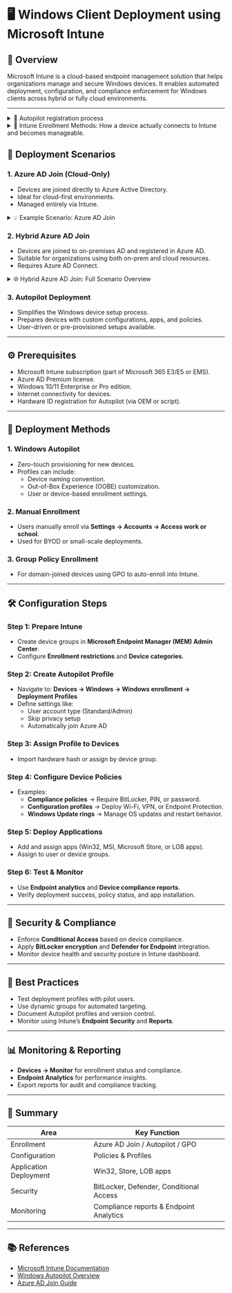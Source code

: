 # 🖥️ Windows Client Deployment using Microsoft Intune

## 📘 Overview
Microsoft Intune is a cloud-based endpoint management solution that helps organizations manage and secure Windows devices. It enables automated deployment, configuration, and compliance enforcement for Windows clients across hybrid or fully cloud environments.

---
<details> <summary>🧩 Autopilot registration process</summary>

Your company uses Microsoft Intune to manage Windows devices. After purchasing laptops, you can register them in Intune using **Windows Autopilot**. There are two trusted paths: **Vendor Upload** and **IT Admin Upload**.

---

## ✅ 1. Vendor Upload (OEM or Reseller)

**Best for:** Bulk purchases from authorized vendors like Dell, HP, Lenovo, etc.

### What You Provide
- **Tenant ID** (GUID format)
- **Tenant Domain** (e.g., `company.onmicrosoft.com`)

### What Vendor Does
- Extract hardware hashes from each device.
- Upload them to your Autopilot tenant via Microsoft’s OEM portal or Partner Center API.
- Optionally assign:
  - `Group Tag` (for profile targeting)
  - `Order ID`
  - `Assigned User`

> 📦 Devices arrive pre-registered and ready for Autopilot provisioning.

---

## 🛠 2. IT Admin Upload (Manual or Scripted)

**Best for:** Internal setup, lab devices, or when vendor upload isn’t available.

### Steps to Collect and Upload Hardware Hash

1. Boot the device into Windows.
2. Run PowerShell to extract the hardware hash:
   ```powershell
   md c:\HWID
   Set-Location c:\HWID
   Install-Script -Name Get-WindowsAutopilotInfo
   Get-WindowsAutopilotInfo -OutputFile AutopilotHWID.csv
</details>

<details>
  <summary>🧭 Intune Enrollment Methods: How a device actually connects to Intune and becomes manageable.</summary>

  So once the device is registered (via vendor or admin), it still needs to enroll into Intune. Microsoft Intune supports multiple ways to register and manage Windows devices, depending on your environment and goals.

  ### 🔐 Enrollment Options

  | Method                        | Best For                          | Trigger Type         |
  |------------------------------|-----------------------------------|----------------------|
  | **Windows Autopilot**        | New corporate devices             | Hardware hash upload |
  | **Azure AD Join + MDM Auto-enrollment** | Cloud-first environments         | Automatic            |
  | **Hybrid Azure AD Join + GPO** | On-prem AD + Intune              | Automatic via GPO    |
  | **Company Portal App**       | BYOD or manual enrollment         | User-initiated       |
  | **Provisioning Package (PPKG)** | Offline or bulk setup             | Admin-initiated      |
  | **Co-management (SCCM + Intune)** | Existing SCCM-managed devices     | Admin-initiated      |

  ### 🧩 Key Scenarios

  - **BYOD (Bring Your Own Device):**  
    Users install the **Company Portal app**, sign in with their work account, and manually enroll.

  - **Hybrid Azure AD Join + GPO:**  
    Devices joined to on-prem AD can be auto-enrolled into Intune using **Group Policy** and **Azure AD Connect**.

  - **Offline Provisioning:**  
    Use **PPKG files** created with Windows Configuration Designer to enroll devices without internet during setup.

  - **Co-management:**  
    Organizations using **SCCM** can enable co-management to gradually shift workloads to Intune.

</details>


## 🚀 Deployment Scenarios
### 1. **Azure AD Join (Cloud-Only)**
- Devices are joined directly to Azure Active Directory.
- Ideal for cloud-first environments.
- Managed entirely via Intune.

<details>
  <summary>💡 Example Scenario: Azure AD Join</summary>

  Imagine you're deploying **20 new laptops** using **Microsoft Intune Autopilot**. Here's how the process works:

  1. Upload hardware hashes into Intune Autopilot.
  2. When users log in for the first time, devices automatically:
     - ✅ Join Azure AD  
     - ✅ Enroll in Intune  
     - ✅ Install company policies and apps  
     - 🎉 Done!

  🔒 No need for on-premises Active Directory (AD) or a Virtual Private Network (VPN).

</details>

### 2. **Hybrid Azure AD Join**
- Devices are joined to on-premises AD and registered in Azure AD.
- Suitable for organizations using both on-prem and cloud resources.
- Requires Azure AD Connect.
<details>
  <summary>🌐 Hybrid Azure AD Join: Full Scenario Overview</summary>

  ### 💡 Real-World Setup

  Your company still has an on-premises Active Directory (AD) with servers, file shares, and Group Policies (GPOs).  
  You're also using Microsoft 365 and Intune for cloud management.

  **Environment Details:**
  - Domain Controller (on-prem): `corp.local`
  - Azure tenant: `company.onmicrosoft.com`
  - Azure AD Connect installed on-premises (syncs users and devices between AD ↔ Azure AD)
  - Devices are joined to the on-prem domain (classic domain join)

  ---

  ### ⚙️ Deployment Workflow

  1. **IT sets up the laptop manually or via imaging**
     - Joins it to the on-prem AD domain (`corp.local`)
     - Example:  
       ```
       Right-click This PC > Properties > Change settings > Domain: corp.local
       ```

  2. **Azure AD Connect syncs the device identity to Azure AD**
     - Azure AD now recognizes the device, though it's still managed by on-prem AD.

  3. **Auto-enrollment into Intune**
     - If GPO or MDM auto-enrollment is configured, the device registers with Intune.
     - Intune begins applying compliance and configuration policies.

  4. **User signs in**
     - Uses on-prem AD credentials (synced to Azure AD)
     - Device becomes a **Hybrid Azure AD Joined** device

  ---

  ### ✅ Final Result

  - ✅ Device is domain-joined (on-prem)
  - ✅ Registered in Azure AD (cloud)
  - ✅ Managed by Intune and possibly SCCM / GPO
  - ✅ User can access:
    - File servers and printers (on-prem)
    - Microsoft 365 and cloud apps (Azure AD)
    - Intune policies and apps (cloud)
</details>

### 3. **Autopilot Deployment**
- Simplifies the Windows device setup process.
- Prepares devices with custom configurations, apps, and policies.
- User-driven or pre-provisioned setups available.

---

## ⚙️ Prerequisites
- Microsoft Intune subscription (part of Microsoft 365 E3/E5 or EMS).
- Azure AD Premium license.
- Windows 10/11 Enterprise or Pro edition.
- Internet connectivity for devices.
- Hardware ID registration for Autopilot (via OEM or script).

---

## 🧩 Deployment Methods
### 1. **Windows Autopilot**
- Zero-touch provisioning for new devices.
- Profiles can include:
  - Device naming convention.
  - Out-of-Box Experience (OOBE) customization.
  - User or device-based enrollment settings.

### 2. **Manual Enrollment**
- Users manually enroll via **Settings → Accounts → Access work or school**.
- Used for BYOD or small-scale deployments.

### 3. **Group Policy Enrollment**
- For domain-joined devices using GPO to auto-enroll into Intune.

---

## 🛠️ Configuration Steps

### Step 1: Prepare Intune
- Create device groups in **Microsoft Endpoint Manager (MEM) Admin Center**.
- Configure **Enrollment restrictions** and **Device categories**.

### Step 2: Create Autopilot Profile
- Navigate to:
  **Devices → Windows → Windows enrollment → Deployment Profiles**
- Define settings like:
  - User account type (Standard/Admin)
  - Skip privacy setup
  - Automatically join Azure AD

### Step 3: Assign Profile to Devices
- Import hardware hash or assign by device group.

### Step 4: Configure Device Policies
- Examples:
  - **Compliance policies** → Require BitLocker, PIN, or password.
  - **Configuration profiles** → Deploy Wi-Fi, VPN, or Endpoint Protection.
  - **Windows Update rings** → Manage OS updates and restart behavior.

### Step 5: Deploy Applications
- Add and assign apps (Win32, MSI, Microsoft Store, or LOB apps).
- Assign to user or device groups.

### Step 6: Test & Monitor
- Use **Endpoint analytics** and **Device compliance reports**.
- Verify deployment success, policy status, and app installation.

---

## 🔐 Security & Compliance
- Enforce **Conditional Access** based on device compliance.
- Apply **BitLocker encryption** and **Defender for Endpoint** integration.
- Monitor device health and security posture in Intune dashboard.

---

## 🧾 Best Practices
- Test deployment profiles with pilot users.
- Use dynamic groups for automated targeting.
- Document Autopilot profiles and version control.
- Monitor using Intune’s **Endpoint Security** and **Reports**.

---

## 📊 Monitoring & Reporting
- **Devices → Monitor** for enrollment status and compliance.
- **Endpoint Analytics** for performance insights.
- Export reports for audit and compliance tracking.

---

## 🧠 Summary
| Area | Key Function |
|------|---------------|
| Enrollment | Azure AD Join / Autopilot / GPO |
| Configuration | Policies & Profiles |
| Application Deployment | Win32, Store, LOB apps |
| Security | BitLocker, Defender, Conditional Access |
| Monitoring | Compliance reports & Endpoint Analytics |

---

## 📚 References
- [Microsoft Intune Documentation](https://learn.microsoft.com/mem/intune/)
- [Windows Autopilot Overview](https://learn.microsoft.com/mem/autopilot/)
- [Azure AD Join Guide](https://learn.microsoft.com/azure/active-directory/devices/concept-azure-ad-join)

